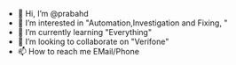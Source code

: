 - 👋 Hi, I’m @prabahd
- 👀 I’m interested in "Automation,Investigation and Fixing, "
- 🌱 I’m currently learning "Everything"
- 💞️ I’m looking to collaborate on "Verifone"
- 📫 How to reach me EMail/Phone

<!---
prabahd/prabahd is a ✨ special ✨ repository because its `README.md` (this file) appears on your GitHub profile.
You can click the Preview link to take a look at your changes.
--->
